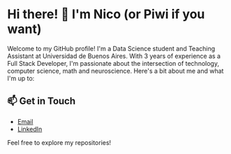# Hi there! 👋 I'm Nico (or Piwi if you want)

Welcome to my GitHub profile! I'm a Data Science student and Teaching Assistant at Universidad de Buenos Aires. With 3 years of experience as a Full Stack Developer, I'm passionate about the intersection of technology, computer science, math and neuroscience. Here's a bit about me and what I'm up to:


## 📫 Get in Touch

- [Email](mailto:nikorozenberg@gmail.com)
- [LinkedIn](https://www.linkedin.com/in/nicolás-rozenberg/)


Feel free to explore my repositories!
